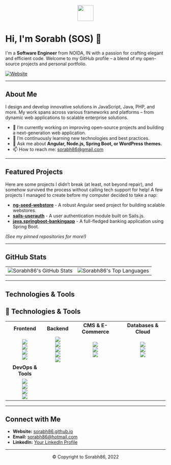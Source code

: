 <!-- Header Banner -->
<p align="center">
  <img src="https://sorabh86.github.io/logo-128x31.png" height="50">
</p>

# Hi, I'm Sorabh (SOS) 👋

I'm a **Software Engineer** from NOIDA, IN with a passion for crafting elegant and efficient code. Welcome to my GitHub profile – a blend of my open-source projects and personal portfolio.

[![Website](https://img.shields.io/badge/Visit-My%20Website-blue?style=for-the-badge&logo=firefox)](http://sorabh86.github.io)

---

## About Me

I design and develop innovative solutions in JavaScript, Java, PHP, and more. My work spans across various frameworks and platforms – from dynamic web applications to scalable enterprise solutions.

- 🔭 I’m currently working on improving open-source projects and building a next-generation web application.
- 🌱 I’m continuously learning new technologies and best practices.
- 💬 Ask me about **Angular, Node.js, Spring Boot, or WordPress themes.**
- 📫 How to reach me: [sorabh86@gmail.com](mailto:sorabh86@gmail.com)

---

## Featured Projects

Here are some projects I didn’t break (at least, not beyond repair), and somehow survived the process without calling tech support for help! A few projects I managed to create before my computer decided to take a nap:

- [**ng-seed-webstore**](https://github.com/sorabh86/ng-seed-webstore) - A robust Angular seed project for building scalable webstores.
- [**sails-userauth**](https://github.com/sorabh86/sails-userauth) - A user authentication module built on Sails.js.
- [**java.springboot-bankingapp**](https://github.com/sorabh86/java.springboot-bankingapp) - A full-fledged banking application using Spring Boot.

*(See my pinned repositories for more!)*

---

## GitHub Stats

<table align="center">
  <tr>
    <td>
      <img src="https://github-readme-stats.vercel.app/api?username=sorabh86&show_icons=true&theme=default" alt="Sorabh86's GitHub Stats" />
    </td>
    <td>
      <img src="https://github-readme-stats.vercel.app/api/top-langs/?username=sorabh86&layout=pie&theme=default" alt="Sorabh86's Top Languages" />
    </td>
  </tr>
</table>

---

## Technologies & Tools

## 🚀 Technologies & Tools  

<table>
  <tr>
    <td align="center"><strong>Frontend</strong></td>
    <td align="center"><strong>Backend</strong></td>
    <td align="center"><strong>CMS & E-Commerce</strong></td>
    <td align="center"><strong>Databases & Cloud</strong></td>
  </tr>
  <tr>
    <td align="center">
      <img src="https://img.shields.io/badge/React-61DAFB?style=for-the-badge&logo=react&logoColor=black" /><br />
      <img src="https://img.shields.io/badge/Next.js-000000?style=for-the-badge&logo=nextdotjs&logoColor=white" /><br />
      <img src="https://img.shields.io/badge/Angular-red?style=for-the-badge&logo=angular&logoColor=white" /><br />
      <img src="https://img.shields.io/badge/Tailwind%20CSS-38B2AC?style=for-the-badge&logo=tailwindcss&logoColor=white" />
    </td>
    <td align="center">
      <img src="https://img.shields.io/badge/Node.js-339933?style=for-the-badge&logo=nodedotjs&logoColor=white" /><br />
      <img src="https://img.shields.io/badge/Express.js-404D59?style=for-the-badge&logo=express&logoColor=white" /><br />
      <img src="https://img.shields.io/badge/Spring%20Boot-6DB33F?style=for-the-badge&logo=springboot&logoColor=white" /><br />
      <img src="https://img.shields.io/badge/PHP-777BB4?style=for-the-badge&logo=php&logoColor=white" /><br />
      <img src="https://img.shields.io/badge/Laravel-FF2D20?style=for-the-badge&logo=laravel&logoColor=white" />
    </td>
    <td align="center">
      <img src="https://img.shields.io/badge/WordPress-21759B?style=for-the-badge&logo=wordpress&logoColor=white" /><br />
      <img src="https://img.shields.io/badge/WooCommerce-96588A?style=for-the-badge&logo=woocommerce&logoColor=white" /><br />
      <img src="https://img.shields.io/badge/Shopify-7AB55C?style=for-the-badge&logo=shopify&logoColor=white" />
    </td>
    <td align="center">
      <img src="https://img.shields.io/badge/MongoDB-47A248?style=for-the-badge&logo=mongodb&logoColor=white" /><br />
      <img src="https://img.shields.io/badge/PostgreSQL-316192?style=for-the-badge&logo=postgresql&logoColor=white" /><br />
      <img src="https://img.shields.io/badge/Firebase-FFCA28?style=for-the-badge&logo=firebase&logoColor=black" />
    </td>
  </tr>
  <tr align="center">
    <td align="center"><strong>DevOps & Tools</strong></td>
    <td></td>
    <td></td>
    <td></td>
  </tr>
  <tr>
    <td align="center">
      <img src="https://img.shields.io/badge/Docker-2496ED?style=for-the-badge&logo=docker&logoColor=white" /><br />
      <img src="https://img.shields.io/badge/Git-F05032?style=for-the-badge&logo=git&logoColor=white" /><br />
      <img src="https://img.shields.io/badge/GitHub-181717?style=for-the-badge&logo=github&logoColor=white" /><br />
      <img src="https://img.shields.io/badge/VS%20Code-007ACC?style=for-the-badge&logo=visualstudiocode&logoColor=white" />
    </td>
    <td></td>
    <td></td>
    <td></td>
  </tr>
</table>

---

## Connect with Me

- **Website:** [sorabh86.github.io](http://sorabh86.github.io)
- **Email:** [sorabh86@hotmail.com](mailto:ssorabh.ssharma@hotmail.com)
- **LinkedIn:** [Your LinkedIn Profile](https://www.linkedin.com/in/sorabh86/)

---

<!-- Footer -->
<p align="center">
  © Copyright to Sorabh86, 2022
</p>
